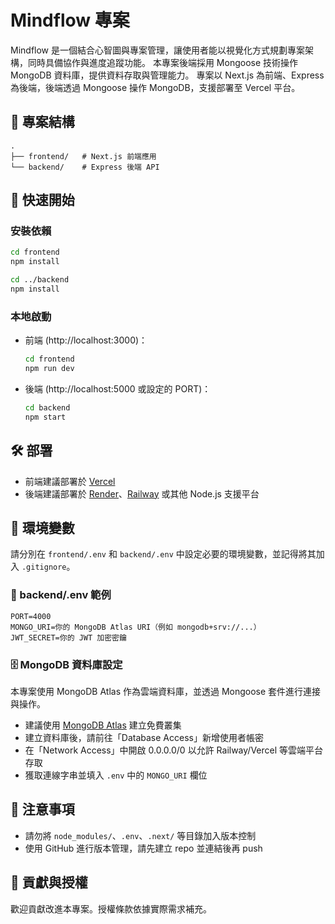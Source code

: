 


# Mindflow 專案

Mindflow 是一個結合心智圖與專案管理，讓使用者能以視覺化方式規劃專案架構，同時具備協作與進度追蹤功能。
本專案後端採用 Mongoose 技術操作 MongoDB 資料庫，提供資料存取與管理能力。
專案以 Next.js 為前端、Express 為後端，後端透過 Mongoose 操作 MongoDB，支援部署至 Vercel 平台。

## 📁 專案結構

```
.
├── frontend/   # Next.js 前端應用
└── backend/    # Express 後端 API
```

## 🚀 快速開始

### 安裝依賴

```bash
cd frontend
npm install

cd ../backend
npm install
```

### 本地啟動

- 前端 (http://localhost:3000)：
  ```bash
  cd frontend
  npm run dev
  ```

- 後端 (http://localhost:5000 或設定的 PORT)：
  ```bash
  cd backend
  npm start
  ```

## 🛠️ 部署

- 前端建議部署於 [Vercel](https://vercel.com/)
- 後端建議部署於 [Render](https://render.com/)、[Railway](https://railway.app/) 或其他 Node.js 支援平台

## 📄 環境變數

請分別在 `frontend/.env` 和 `backend/.env` 中設定必要的環境變數，並記得將其加入 `.gitignore`。


### 🔐 backend/.env 範例

```env
PORT=4000
MONGO_URI=你的 MongoDB Atlas URI（例如 mongodb+srv://...）
JWT_SECRET=你的 JWT 加密密鑰
```

### 🗄️ MongoDB 資料庫設定

本專案使用 MongoDB Atlas 作為雲端資料庫，並透過 Mongoose 套件進行連接與操作。

- 建議使用 [MongoDB Atlas](https://www.mongodb.com/cloud/atlas) 建立免費叢集
- 建立資料庫後，請前往「Database Access」新增使用者帳密
- 在「Network Access」中開啟 0.0.0.0/0 以允許 Railway/Vercel 等雲端平台存取
- 獲取連線字串並填入 `.env` 中的 `MONGO_URI` 欄位

## 📌 注意事項

- 請勿將 `node_modules/`、`.env`、`.next/` 等目錄加入版本控制
- 使用 GitHub 進行版本管理，請先建立 repo 並連結後再 push

## 🙌 貢獻與授權

歡迎貢獻改進本專案。授權條款依據實際需求補充。